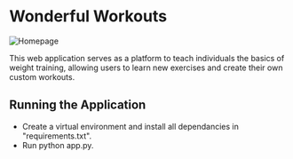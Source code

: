 # Wonderful Workouts
![Homepage](https://github.com/user-attachments/assets/bbbf3908-b6bc-4a0b-8266-de1f74e5122d)

This web application serves as a platform to teach individuals the basics of weight training, allowing users to learn new exercises and create their own custom workouts.

## Running the Application
- Create a virtual environment and install all dependancies in "requirements.txt".
- Run python app.py. 
